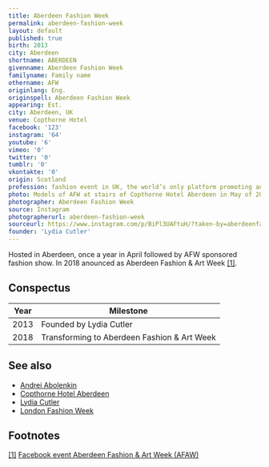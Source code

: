 ```yaml
---
title: Aberdeen Fashion Week
permalink: aberdeen-fashion-week
layout: default
published: true
birth: 2013
city: Aberdeen
shortname: ABERDEEN
givenname: Aberdeen Fashion Week
familyname: Family name
othername: AFW
originlang: Eng.
originspell: Aberdeen Fashion Week
appearing: Est.
city: Aberdeen, UK
venue: Copthorne Hotel
facebook: '123'
instagram: '64'
youtube: '6'
vimeo: '0'
twitter: '0'
tumblr: '0'
vkontakte: '0'
origin: Scotland
profession: fashion event in UK, the world’s only platform promoting and showcasing Kids Wear collections
photo: Models of AFW at stairs of Copthorne Hotel Aberdeen in May of 2018
photographer: Aberdeen Fashion Week
source: Instagram
photographerurl: aberdeen-fashion-week
sourceurl: https://www.instagram.com/p/BiPl3UAFtuH/?taken-by=aberdeenfashionweek
founder: 'Lydia Cutler'
---
```


Hosted in Aberdeen, once a year in April followed by AFW sponsored fashion show. In 2018 anounced as Aberdeen Fashion & Art Week <span id="a1">[\[1\]](#f1)</span>.

## Conspectus

|Year|Milestone|
|-|-|
|2013|Founded by Lydia Cutler|
|2018|Transforming to Aberdeen Fashion & Art Week|


## See also

+ [Andrei Abolenkin](abolenkin-andrei)
+ [Copthorne Hotel Aberdeen](copthorne-hotel-aberdeen)
+ [Lydia Cutler](lydia-cutler)
+ [London Fashion Week](london-fashion-week)

## Footnotes

[[1]](#a1) <span id="f1"></span> [Facebook event Aberdeen Fashion & Art Week (AFAW)](index)
